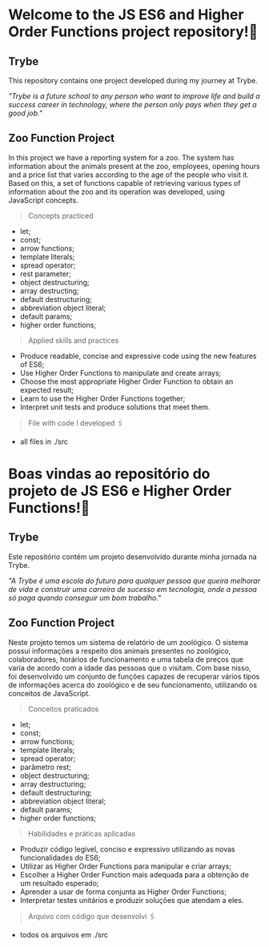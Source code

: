 # Welcome to the JS ES6 and Higher Order Functions project repository!:rocket:

<h2>Trybe</h2>
This repository contains one project developed during my journey at Trybe.

_"Trybe is a future school to any person who want to improve life and build a success career in technology, where the person only pays when they get a good job."_

<h2>Zoo Function Project</h2>
In this project we have a reporting system for a zoo. The system has information about the animals present at the zoo, employees, opening hours and a price list that varies according to the age of the people who visit it. Based on this, a set of functions capable of retrieving various types of information about the zoo and its operation was developed, using JavaScript concepts.

> Concepts practiced
- let;
- const;
- arrow functions;
- template literals;
- spread operator;
- rest parameter;
- object destructuring;
- array destructing;
- default destructuring;
- abbreviation object literal;
- default params;
- higher order functions;

> Applied skills and practices
- Produce readable, concise and expressive code using the new features of ES6;
- Use Higher Order Functions to manipulate and create arrays;
- Choose the most appropriate Higher Order Function to obtain an expected result;
- Learn to use the Higher Order Functions together;
- Interpret unit tests and produce solutions that meet them.


> File with code I developed :paperclips:
- all files in ./src

# Boas vindas ao repositório do projeto de JS ES6 e Higher Order Functions!:rocket:

<h2>Trybe</h2>
Este repositório contém um projeto desenvolvido durante minha jornada na Trybe.

_"A Trybe é uma escola do futuro para qualquer pessoa que queira melhorar de vida e construir uma carreira de sucesso em tecnologia, onde a pessoa só paga quando conseguir um bom trabalho."_

<h2>Zoo Function Project</h2>
Neste projeto temos um sistema de relatório de um zoológico. O sistema possui informações a respeito dos animais presentes no zoológico, colaboradores, horários de funcionamento e uma tabela de preços que varia de acordo com a idade das pessoas que o visitam. Com base nisso, foi desenvolvido um conjunto de funções capazes de recuperar vários tipos de informações acerca do zoológico e de seu funcionamento, utilizando os conceitos de JavaScript.

> Conceitos praticados
- let;
- const;
- arrow functions;
- template literals;
- spread operator;
- parâmetro rest;
- object destructuring;
- array destructuring;
- default destructuring;
- abbreviation object literal;
- default params;
- higher order functions;

> Habilidades e práticas aplicadas
- Produzir código legível, conciso e expressivo utilizando as novas funcionalidades do ES6;
- Utilizar as Higher Order Functions para manipular e criar arrays;
- Escolher a Higher Order Function mais adequada para a obtenção de um resultado esperado;
- Aprender a usar de forma conjunta as Higher Order Functions;
- Interpretar testes unitários e produzir soluções que atendam a eles.

> Arquivo com código que desenvolvi :paperclips:
- todos os arquivos em ./src

<!-- Olá, Tryber!
Esse é apenas um arquivo inicial para o README do seu projeto no qual você pode customizar e reutilizar todas as vezes que for executar o trybe-publisher.

Para deixá-lo com a sua cara, basta alterar o seguinte arquivo da sua máquina: ~/.student-repo-publisher/custom/_NEW_README.md

É essencial que você preencha esse documento por conta própria, ok?
Não deixe de usar nossas dicas de escrita de README de projetos, e deixe sua criatividade brilhar!
:warning: IMPORTANTE: você precisa deixar nítido:
- quais arquivos/pastas foram desenvolvidos por você; 
- quais arquivos/pastas foram desenvolvidos por outra pessoa estudante;
- quais arquivos/pastas foram desenvolvidos pela Trybe.
-->
